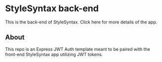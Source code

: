 # StyleSyntax back-end

This is the back-end of StyleSyntax. Click here for more details of the app.

## About

This repo is an Express JWT Auth template meant to be paired with the front-end StyleSyntax app utilizing JWT tokens.
